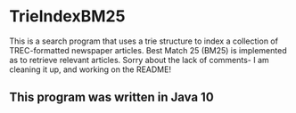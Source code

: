 # TrieIndexBM25
This is a search program that uses a trie structure to index a collection of TREC-formatted newspaper articles. Best Match 25 (BM25) is implemented as to retrieve relevant articles. Sorry about the lack of comments- I am cleaning it up, and working on the README!

## This program was written in Java 10
